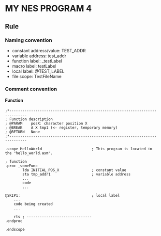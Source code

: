# MY NES PROGRAM 4

## Rule

### Naming convention
- constant address/value: TEST_ADDR
- variable address: test_addr
- function label: _testLabel
- macro label: testLabel
- local label: @TEST_LABEL
- file scope: TestFileName

### Comment convention
#### Function
```
;*------------------------------------------------------------------------------
; Function description
; @PARAM	posX: character position X
; @BREAK	A X tmp1 (<- register, temporary memory)
; @RETURN	None
;*------------------------------------------------------------------------------

.scope HelloWorld						; This program is located in the "hello_world.asm".

; function
.proc _someFunc
		lda INITIAL_POS_X				; constant value
		sta tmp_addr1					; variable address
		...
		code
		...

@SKIP1:									; local label
	...
	code being created
	...

	rts	; ------------------------------
.endproc

.endscope
```